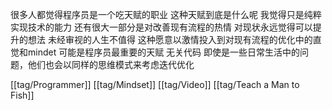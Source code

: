 很多人都觉得程序员是一个吃天赋的职业 这种天赋到底是什么呢 我觉得只是纯粹实现技术的能力 还有很大一部分是对改善现有流程的热情 对现状永远觉得可以提升的想法 
未经审视的人生不值得 这种愿意以激情投入到对现有流程的优化中的直觉和mindet 可能是程序员最重要的天赋
无关代码 即使是一些日常生活中的问题，他们也会以同样的思维模式来考虑迭代优化

[[tag/Programmer]] [[tag/Mindset]] [[tag/Video]] [[tag/Teach a Man to Fish]]